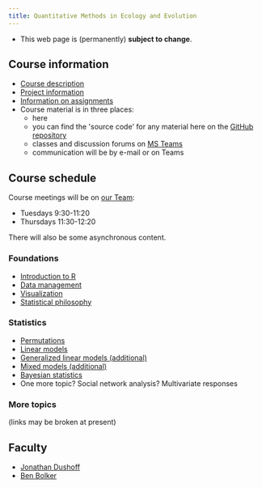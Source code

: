 ```yaml
---
title: Quantitative Methods in Ecology and Evolution
---
```


<!--- COMMENT
COMMENT -->

* This web page is (permanently) __subject to change__.

## Course information

- [Course description](admin/description.html)
- [Project information](assignments/projects.html)
- [Information on assignments](admin/assignments.html)
- Course material is in three places:
   - here
   - you can find the 'source code' for any material here on the [GitHub repository](https://github.com/mac-theobio/QMEE)
   - classes and discussion forums on [MS Teams](https://teams.microsoft.com/l/team/19%3a21a7d8d05a1e4a69a238876af57b148b%40thread.tacv2/conversations?groupId=f81633df-ce5f-48f1-81b3-bedfdab309ab&tenantId=44376307-b429-42ad-8c25-28cd496f4772)
   - communication will be by e-mail or on Teams

## Course schedule

Course meetings will be on [our Team](https://teams.microsoft.com/l/team/19%3a21a7d8d05a1e4a69a238876af57b148b%40thread.tacv2/conversations?groupId=f81633df-ce5f-48f1-81b3-bedfdab309ab&tenantId=44376307-b429-42ad-8c25-28cd496f4772):

* Tuesdays 9:30-11:20
* Thursdays 11:30-12:20

There will also be some asynchronous content.

### Foundations

* [Introduction to R](topics/Introduction_to_R.html)
* [Data management](topics/Data_management.html) 
* [Visualization](topics/Visualization.html)
* [Statistical philosophy](topics/Statistical_philosophy.html)

### Statistics

- [Permutations](topics/Permutations.html)
- [Linear models](topics/Linear_models.html) <!-- week of March 1 -->
- [Generalized linear models (additional)](topics/Generalized_linear_models.html)  <!-- week of March 8 -->
- [Mixed models (additional)](topics/Mixed_models.html) <!-- week of March 15 -->
- [Bayesian statistics](topics/Bayesian_statistics.html) <!-- week of March 22 -->
- One more topic? Social network analysis? Multivariate responses

<!-- COMMENT
COMMENT -->

### More topics

(links may be broken at present)


<!-- ? social network analysis -->

<!-- COMMENT

- [Multivariate responses](Multivariate_responses.html)
- [Linear model parameters] (parameters.html)
- [Penalized regression] (penalized.html)

COMMENT -->

## Faculty

-   [Jonathan Dushoff](http://www.biology.mcmaster.ca/dushoff/)
-   [Ben Bolker](http://www.math.mcmaster.ca/~bolker/)

